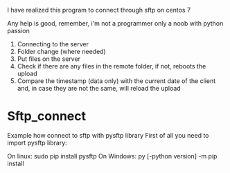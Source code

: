 I have realized this program to connect through sftp on centos 7

Any help is good, remember, i'm not a programmer only a noob with python passion

1) Connecting to the server
2) Folder change (where needed)
3) Put files on the server
4) Check if there are any files in the remote folder, if not, reboots the upload
5) Compare the timestamp (data only) with the current date of the client and, in case they are not the same, will reload the upload


# Sftp_connect
Example how connect to sftp with pysftp library
First of all you need to import pysftp library:

On linux: sudo pip install pysftp
On Windows: py [-python version] -m pip install


